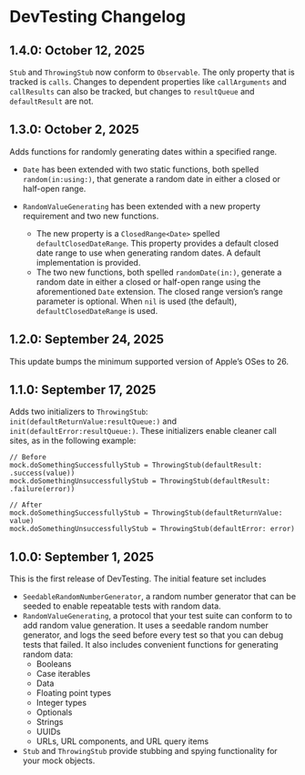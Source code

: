 # DevTesting Changelog

## 1.4.0: October 12, 2025

`Stub` and `ThrowingStub` now conform to `Observable`. The only property that is tracked is
``calls``. Changes to dependent properties like ``callArguments`` and ``callResults`` can also be
tracked, but changes to ``resultQueue`` and ``defaultResult`` are not.


## 1.3.0: October 2, 2025

Adds functions for randomly generating dates within a specified range.

  - `Date` has been extended with two static functions, both spelled `random(in:using:)`, that
    generate a random date in either a closed or half-open range.
  - `RandomValueGenerating` has been extended with a new property requirement and two new functions.

      - The new property is a `ClosedRange<Date>` spelled `defaultClosedDateRange`. This property
        provides a default closed date range to use when generating random dates. A default
        implementation is provided.
      - The two new functions, both spelled `randomDate(in:)`, generate a random date in either a
        closed or half-open range using the aforementioned `Date` extension. The closed range
        version’s range parameter is optional. When `nil` is used (the default),
        `defaultClosedDateRange` is used.


## 1.2.0: September 24, 2025

This update bumps the minimum supported version of Apple’s OSes to 26.


## 1.1.0: September 17, 2025

Adds two initializers to `ThrowingStub`: `init(defaultReturnValue:resultQueue:)` and
`init(defaultError:resultQueue:)`. These initializers enable cleaner call sites, as in the following
example:

    // Before
    mock.doSomethingSuccessfullyStub = ThrowingStub(defaultResult: .success(value))
    mock.doSomethingUnsuccessfullyStub = ThrowingStub(defaultResult: .failure(error))

    // After
    mock.doSomethingSuccessfullyStub = ThrowingStub(defaultReturnValue: value)
    mock.doSomethingUnsuccessfullyStub = ThrowingStub(defaultError: error)


## 1.0.0: September 1, 2025

This is the first release of DevTesting. The initial feature set includes

  - `SeedableRandomNumberGenerator`, a random number generator that can be seeded to enable
    repeatable tests with random data.
  - `RandomValueGenerating`, a protocol that your test suite can conform to to add random value
    generation. It uses a seedable random number generator, and logs the seed before every test so
    that you can debug tests that failed. It also includes convenient functions for generating
    random data:
      - Booleans
      - Case iterables
      - Data
      - Floating point types
      - Integer types
      - Optionals
      - Strings
      - UUIDs
      - URLs, URL components, and URL query items
  - `Stub` and `ThrowingStub` provide stubbing and spying functionality for your mock objects.
